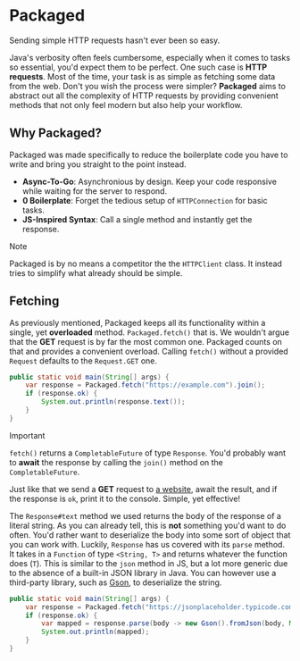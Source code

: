 # Packaged
Sending simple HTTP requests hasn't ever been so easy.

Java's verbosity often feels cumbersome, especially when it comes to tasks so essential, you'd expect them to be perfect. One such case is **HTTP requests**. Most of the time, your task is as simple as fetching some data from the web. Don't you wish the process were simpler? **Packaged** aims to abstract out all the complexity of HTTP requests by providing convenient methods that not only feel modern but also help your workflow.

## Why Packaged?
Packaged was made specifically to reduce the boilerplate code you have to write and bring you straight to the point instead.
- **Async-To-Go**: Asynchronious by design. Keep your code responsive while waiting for the server to respond.
- **0 Boilerplate**: Forget the tedious setup of `HTTPConnection` for basic tasks.
- **JS-Inspired Syntax**: Call a single method and instantly get the response.

> [!NOTE]
> Packaged is by no means a competitor the the `HTTPClient` class. It instead tries to simplify what already should be simple.

## Fetching

As previously mentioned, Packaged keeps all its functionality within a single, yet **overloaded** method. `Packaged.fetch()` that is. We wouldn't argue that the **GET** request is by far the most common one. Packaged counts on that and provides a convenient overload. Calling `fetch()` without a provided `Request` defaults to the `Request.GET` one.

```java
public static void main(String[] args) {
    var response = Packaged.fetch("https://example.com").join();
    if (response.ok) {
        System.out.println(response.text());
    }
}
``` 

> [!IMPORTANT]
> `fetch()` returns a `CompletableFuture` of type `Response`. You'd probably want to **await** the response by calling the `join()` method on the `CompletableFuture`.

Just like that we send a **GET** request to [a website](https://example.com), await the result, and if the response is `ok`, print it to the console. Simple, yet effective!

The `Response#text` method we used returns the body of the response of a literal string. As you can already tell, this is **not** something you'd want to do often. You'd rather want to deserialize the body into some sort of object that you can work with. Luckily, `Response` has us covered with its `parse` method. It takes in a `Function` of type `<String, T>` and returns whatever the function does (`T`). This is similar to the `json` method in JS, but a lot more generic due to the absence of a built-in JSON library in Java. You can however use a third-party library, such as [Gson](https://github.com/google/gson), to deserialize the string.

```java
public static void main(String[] args) {
    var response = Packaged.fetch("https://jsonplaceholder.typicode.com/todos/1").join();
    if (response.ok) {
        var mapped = response.parse(body -> new Gson().fromJson(body, Map.class));
        System.out.println(mapped);
    }
}
```
